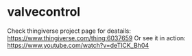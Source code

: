 # valvecontrol
Check thingiverse project page for deatails: https://www.thingiverse.com/thing:6037659
Or see it in action: https://www.youtube.com/watch?v=deTICK_Bh04
